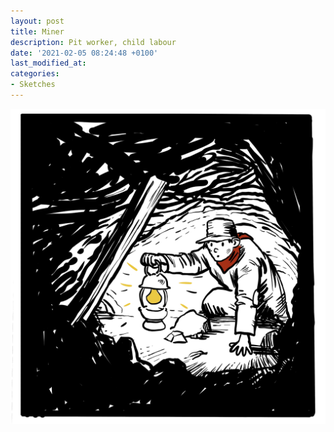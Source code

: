```yaml
---
layout: post
title: Miner
description: Pit worker, child labour
date: '2021-02-05 08:24:48 +0100'
last_modified_at:
categories:
- Sketches
---
```

![Goldfish](/images/leon_02.png)

